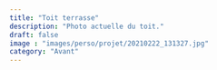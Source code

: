 ```yaml
---
title: "Toit terrasse"
description: "Photo actuelle du toit."
draft: false
image : "images/perso/projet/20210222_131327.jpg"
category: "Avant"
---
```

